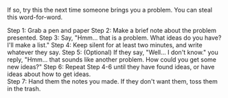 

If so, try this the next time someone brings you a problem.  You can steal this word-for-word.

Step 1: Grab a pen and paper
Step 2: Make a brief note about the problem presented. 
Step 3: Say, "Hmm... that is a problem.  What ideas do you have?  I'll make a list."
Step 4: Keep silent for at least two minutes, and write whatever they say.
Step 5: (Optional) If they say, "Well... I don't know." you reply, "Hmm... that sounds like another problem.  How could you get some new ideas?"
Step 6: Repeat Step 4-6 until they have found ideas, or have ideas about how to get ideas.  
Step 7: Hand them the notes you made.  If they don't want them, toss them in the trash.
